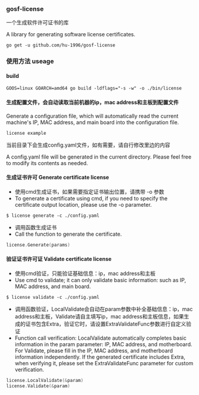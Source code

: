 ### gosf-license

一个生成软件许可证书的库

A library for generating software license certificates.

`go get -u github.com/hu-1996/gosf-license`

### 使用方法 useage
#### build

`GOOS=linux GOARCH=amd64 go build -ldflags="-s -w" -o ./bin/license`

#### 生成配置文件，会自动读取当前机器的ip，mac address和主板到配置文件

Generate a configuration file, which will automatically read the current machine's IP, MAC address, and main board into the configuration file.

`license example`

当前目录下会生成config.yaml文件，如有需要，请自行修改里边的内容

A config.yaml file will be generated in the current directory. Please feel free to modify its contents as needed.

#### 生成证书许可 Generate certificate license

- 使用cmd生成证书，如果需要指定证书输出位置，请携带 -o 参数 
- To generate a certificate using cmd, if you need to specify the certificate output location, please use the -o parameter.
```shell
$ license generate -c ./config.yaml
```
- 调用函数生成证书 
- Call the function to generate the certificate.
```go
license.Generate(params)
```
#### 验证证书许可证 Validate certificate license
- 使用cmd验证，只能验证基础信息：ip，mac address和主板
- Use cmd to validate; it can only validate basic information: such as IP, MAC address, and main board.
```shell
$ license validate -c ./config.yaml
```
- 调用函数验证，LocalValidate会自动在param参数中补全基础信息：ip，mac address和主板，Validate请自主填写ip，mac address和主板信息，如果生成的证书包含Extra，验证它时，请设置ExtraValidateFunc参数进行自定义验证
- Function call verification: LocalValidate automatically completes basic information in the param parameter: IP, MAC address, and motherboard. For Validate, please fill in the IP, MAC address, and motherboard information independently. If the generated certificate includes Extra, when verifying it, please set the ExtraValidateFunc parameter for custom verification.
```go
license.LocalValidate(&param)
license.Validate(&param)
```